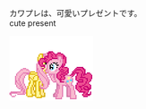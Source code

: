 カワプレは、可愛いプレゼントです。  
cute present

<a href="https://www.deviantart.com/deathpwny/art/Flutters-you-so-fluffy-311028524">
	<img src="images/cute.gif" title="フラッターシャイともピンキーパイも大好きよ">
</a>
